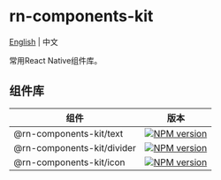 # rn-components-kit

[English](./README.md) | 中文

常用React Native组件库。

## 组件库

|组件|版本|
|---------|-------|
|@rn-components-kit/text|[![NPM version](https://img.shields.io/npm/v/@rn-components-kit/text.svg)](https://www.npmjs.com/package/@rn-components-kit/text)|
|@rn-components-kit/divider|[![NPM version](https://img.shields.io/npm/v/@rn-components-kit/divider.svg)](https://www.npmjs.com/package/@rn-components-kit/divider)|
|@rn-components-kit/icon|[![NPM version](https://img.shields.io/npm/v/@rn-components-kit/icon.svg)](https://www.npmjs.com/package/@rn-components-kit/icon)|
